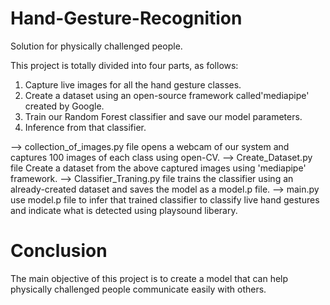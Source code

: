 # Hand-Gesture-Recognition
Solution for physically challenged people.


This project is totally divided into four parts, as follows:

1. Capture live images for all the hand gesture classes.
2. Create a dataset using an open-source framework called'mediapipe' created by Google.
3. Train our Random Forest classifier and save our model parameters.
4. Inference from that classifier.


--> collection_of_images.py file opens a webcam of our system and captures 100 images of each class using open-CV.
--> Create_Dataset.py file Create a dataset from the above captured images using 'mediapipe' framework.
--> Classifier_Traning.py file trains the classifier using an already-created dataset and saves the model as a model.p file.
--> main.py use model.p file to infer that trained classifier to classify live hand gestures and indicate what is detected using playsound liberary.


# Conclusion

The main objective of this project is to create a model that can help physically challenged people communicate easily with others.
